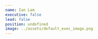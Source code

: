 ```yaml
---
name: Ian Lam
executive: false
lead: false
position: undefined
image: ../assets/default_exec_image.png
---
```

